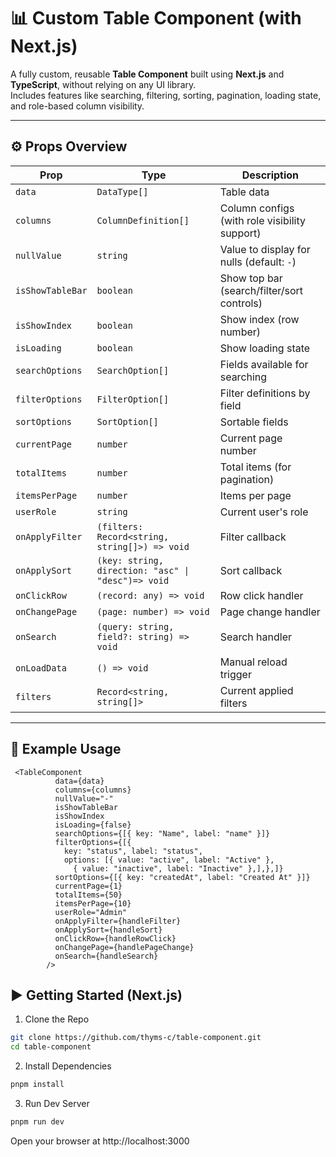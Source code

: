 # 📊 Custom Table Component (with Next.js)

A fully custom, reusable **Table Component** built using **Next.js** and **TypeScript**, without relying on any UI library.  
Includes features like searching, filtering, sorting, pagination, loading state, and role-based column visibility.

---

## ⚙️ Props Overview

| Prop             | Type                                                   | Description                                         |
|------------------|--------------------------------------------------------|-----------------------------------------------------|
| `data`           | `DataType[]`                                           | Table data                                          |
| `columns`        | `ColumnDefinition[]`                                   | Column configs (with role visibility support)       |
| `nullValue`      | `string`                                               | Value to display for nulls (default: `-`)           |
| `isShowTableBar` | `boolean`                                              | Show top bar (search/filter/sort controls)         |
| `isShowIndex`    | `boolean`                                              | Show index (row number)                            |
| `isLoading`      | `boolean`                                              | Show loading state                                 |
| `searchOptions`  | `SearchOption[]`                                       | Fields available for searching                     |
| `filterOptions`  | `FilterOption[]`                                       | Filter definitions by field                        |
| `sortOptions`    | `SortOption[]`                                         | Sortable fields                                    |
| `currentPage`    | `number`                                               | Current page number                                |
| `totalItems`     | `number`                                               | Total items (for pagination)                       |
| `itemsPerPage`   | `number`                                               | Items per page                                     |
| `userRole`       | `string`                                               | Current user's role                                |
| `onApplyFilter`  | `(filters: Record<string, string[]>) => void`          | Filter callback                                     |
| `onApplySort`    | `(key: string, direction: "asc" \| "desc")=> void`     | Sort callback                                       |
| `onClickRow`     | `(record: any) => void`                                | Row click handler                                   |
| `onChangePage`   | `(page: number) => void`                               | Page change handler                                 |
| `onSearch`       | `(query: string, field?: string) => void`              | Search handler                                      |
| `onLoadData`     | `() => void`                                           | Manual reload trigger                               |
| `filters`        | `Record<string, string[]>`                             | Current applied filters                             |

---

## 🧪 Example Usage

```tsx
 <TableComponent
          data={data}
          columns={columns}
          nullValue="-"
          isShowTableBar
          isShowIndex
          isLoading={false}
          searchOptions={[{ key: "Name", label: "name" }]}
          filterOptions={[{
            key: "status", label: "status",
            options: [{ value: "active", label: "Active" },
              { value: "inactive", label: "Inactive" },],},]}
          sortOptions={[{ key: "createdAt", label: "Created At" }]}
          currentPage={1}
          totalItems={50}
          itemsPerPage={10}
          userRole="Admin"
          onApplyFilter={handleFilter}
          onApplySort={handleSort}
          onClickRow={handleRowClick}
          onChangePage={handlePageChange}
          onSearch={handleSearch}
        />
```

## ▶️ Getting Started (Next.js)

1. Clone the Repo
```bash
git clone https://github.com/thyms-c/table-component.git
cd table-component
```

2. Install Dependencies
```bash
pnpm install
```
3. Run Dev Server
```bash
pnpm run dev
```
Open your browser at http://localhost:3000
